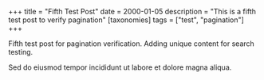 +++
title = "Fifth Test Post"
date = 2000-01-05
description = "This is a fifth test post to verify pagination"
[taxonomies]
tags = ["test", "pagination"]
+++

Fifth test post for pagination verification. Adding unique content for search testing.

Sed do eiusmod tempor incididunt ut labore et dolore magna aliqua.
